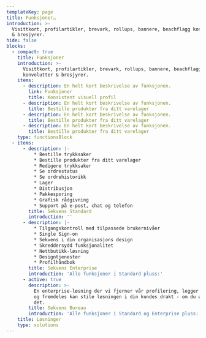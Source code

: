 ```yaml
---
templateKey: page
title: Funksjoner…
introduction: >-
  Visittkort, profilartikler, brevark, rollups, bannere, beachflagg konvolutter
  & brosjyrer.
hide: false
blocks:
  - compact: true
    title: Funksjoner
    introduction: >-
      Visittkort, profilartikler, brevark, rollups, bannere, beachflagg
      konvolutter & brosjyrer.
    items:
      - description: En helt kort beskrivelse av funksjonen.
        link: Funksjoner
        title: Konsistent visuell profil
      - description: En helt kort beskrivelse av funksjonen.
        title: Bestille produkter fra ditt varelager
      - description: En helt kort beskrivelse av funksjonen.
        title: Bestille produkter fra ditt varelager
      - description: En helt kort beskrivelse av funksjonen.
        title: Bestille produkter fra ditt varelager
    type: functionsBlock
  - items:
      - description: |-
          * Bestille trykksaker
          * Bestille produkter fra ditt varelager
          * Redigere trykksaker
          * Se ordrestatus
          * Se ordrehistorikk
          * Lager
          * Distribusjon
          * Pakkesporing
          * Grafisk rådgivning
          * Support på e-post, chat og telefon
        title: Sekvens Standard
        introduction: ''
      - description: |-
          * Tilgangskontroll med tilpassede brukernivåer
          * Single Sign-on
          * Sekvens i din organisasjons design
          * Skreddersydd funksjonalitet
          * Nettbutikk-løsning
          * Designtjenester
          * Profilhåndbok
        title: Sekvens Enterprise
        introduction: 'Alle funksjoner i Standard pluss:'
      - active: true
        description: >-
          En enterprise-løsning der vi fjerner vår profilering, legger inn din
          og fremdeles kan stile løsningen i din kundes drakt - om du ønsker
          det.
        title: Sekvens Bureau
        introduction: 'Alle funksjoner i Standard og Enterprise pluss:'
    title: Løsninger
    type: solutions
---
```


